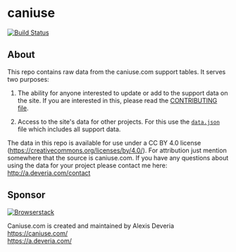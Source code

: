 # caniuse

[![Build Status](https://travis-ci.org/Fyrd/caniuse.svg?branch=master)](https://travis-ci.org/Fyrd/caniuse)

## About

This repo contains raw data from the caniuse.com support tables. It serves two purposes:

1. The ability for anyone interested to update or add to the support data on the site. If you are interested in this,
   please read the [CONTRIBUTING file](CONTRIBUTING.md).

2. Access to the site's data for other projects. For this use the [`data.json`](data.json) file which includes all
   support data.

The data in this repo is available for use under a CC BY 4.0 license (https://creativecommons.org/licenses/by/4.0/). For
attribution just mention somewhere that the source is caniuse.com. If you have any questions about using the data for
your project please contact me here: http://a.deveria.com/contact

## Sponsor

[![Browserstack](/browserstack-logo.png)](https://browserstack.com)

Caniuse.com is created and maintained by Alexis Deveria
<br>https://caniuse.com/
<br>https://a.deveria.com/
